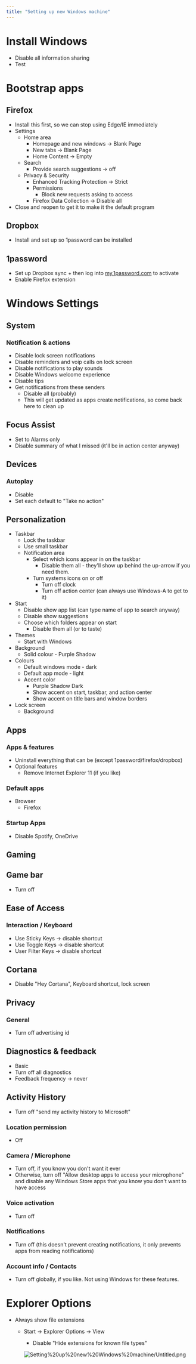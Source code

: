 ```yaml
---
title: "Setting up new Windows machine"
---
```


# Install Windows

- Disable all information sharing
- Test

# Bootstrap apps

## Firefox

- Install this first, so we can stop using Edge/IE immediately
- Settings
    - Home area
        - Homepage and new windows -> Blank Page
        - New tabs -> Blank Page
        - Home Content -> Empty
    - Search
        - Provide search suggestions -> off
    - Privacy & Security
        - Enhanced Tracking Protection -> Strict
        - Permissions
            - Block new requests asking to access
        - Firefox Data Collection -> Disable all
- Close and reopen to get it to make it the default program

## Dropbox

- Install and set up so 1password can be installed

## 1password

- Set up Dropbox sync + then log into [my.1password.com](http://my.1password.com/) to activate
- Enable Firefox extension

# Windows Settings

## System

### Notification & actions

- Disable lock screen notifications
- Disable reminders and voip calls on lock screen
- Disable notifications to play sounds
- Disable Windows welcome experience
- Disable tips
- Get notifications from these senders
    - Disable all (probably)
    - This will get updated as apps create notifications, so come back here to clean up

## Focus Assist

- Set to Alarms only
- Disable summary of what I missed (it'll be in action center anyway)

## Devices

### Autoplay

- Disable
- Set each default to "Take no action"

## Personalization

- Taskbar
    - Lock the taskbar
    - Use small taskbar
    - Notification area
        - Select which icons appear in on the taskbar
            - Disable them all - they'll show up behind the up-arrow if you need them.
        - Turn systems icons on or off
            - Turn off clock
            - Turn off action center (can always use Windows-A to get to it)
- Start
    - Disable show app list (can type name of app to search anyway)
    - Disable show suggestions
    - Choose which folders appear on start
        - Disable them all (or to taste)
- Themes
    - Start with Windows
- Background
    - Solid colour - Purple Shadow
- Colours
    - Default windows mode - dark
    - Default app mode - light
    - Accent color
        - Purple Shadow Dark
        - Show accent on start, taskbar, and action center
        - Show accent on title bars and window borders
- Lock screen
    - Background

## Apps

### Apps & features

- Uninstall everything that can be (except 1password/firefox/dropbox)
- Optional features
    - Remove Internet Explorer 11 (if you like)

### Default apps

- Browser
    - Firefox

### Startup Apps

- Disable Spotify, OneDrive

## Gaming

## Game bar

- Turn off

## Ease of Access

### Interaction / Keyboard

- Use Sticky Keys → disable shortcut
- Use Toggle Keys → disable shortcut
- User Filter Keys → disable shortcut

## Cortana

- Disable "Hey Cortana", Keyboard shortcut, lock screen

## Privacy

### General

- Turn off advertising id

## Diagnostics & feedback

- Basic
- Turn off all diagnostics
- Feedback frequency → never

## Activity History

- Turn off "send my activity history to Microsoft"

### Location permission

- Off

### Camera / Microphone

- Turn off, if you know you don't want it ever
- Otherwise, turn off "Allow desktop apps to access your microphone" and disable any Windows Store apps that you know you don't want to have access

### Voice activation

- Turn off

### Notifications

- Turn off (this doesn't prevent creating notifications, it only prevents apps from reading notifications)

### Account info / Contacts

- Turn off globally, if you like.  Not using Windows for these features.

# Explorer Options

- Always show file extensions
    - Start → Explorer Options → View
        - Disable "Hide extensions for known file types"

        ![Setting%20up%20new%20Windows%20machine/Untitled.png](Setting%20up%20new%20Windows%20machine/Untitled.png)